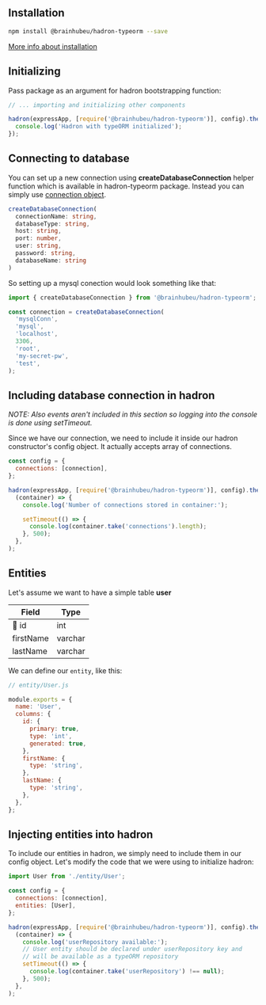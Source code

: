## Installation

```bash
npm install @brainhubeu/hadron-typeorm --save
```

[More info about installation](/core/#installation)

## Initializing

Pass package as an argument for hadron bootstrapping function:

```javascript
// ... importing and initializing other components

hadron(expressApp, [require('@brainhubeu/hadron-typeorm')], config).then(() => {
  console.log('Hadron with typeORM initialized');
});
```

## Connecting to database

You can set up a new connection using **createDatabaseConnection** helper function which is available in hadron-typeorm package. Instead you can simply use [connection object](https://github.com/typeorm/typeorm/blob/master/docs/connection.md#creating-a-new-connection).

```typescript
createDatabaseConnection(
  connectionName: string,
  databaseType: string,
  host: string,
  port: number,
  user: string,
  password: string,
  databaseName: string
)
```

So setting up a mysql conection would look something like that:

```javascript
import { createDatabaseConnection } from '@brainhubeu/hadron-typeorm';

const connection = createDatabaseConnection(
  'mysqlConn',
  'mysql',
  'localhost',
  3306,
  'root',
  'my-secret-pw',
  'test',
);
```

## Including database connection in hadron

_NOTE: Also events aren't included in this section so logging into the console is done using setTimeout._

Since we have our connection, we need to include it inside our hadron constructor's config object. It actually accepts array of connections.

```javascript
const config = {
  connections: [connection],
};

hadron(expressApp, [require('@brainhubeu/hadron-typeorm')], config).then(
  (container) => {
    console.log('Number of connections stored in container:');

    setTimeout(() => {
      console.log(container.take('connections').length);
    }, 500);
  },
);
```

## Entities

Let's assume we want to have a simple table **user**

| Field     | Type    |
| --------- | ------- |
| 🔑 id     | int     |
| firstName | varchar |
| lastName  | varchar |

We can define our `entity`, like this:

```javascript
// entity/User.js

module.exports = {
  name: 'User',
  columns: {
    id: {
      primary: true,
      type: 'int',
      generated: true,
    },
    firstName: {
      type: 'string',
    },
    lastName: {
      type: 'string',
    },
  },
};
```

## Injecting entities into hadron

To include our entities in hadron, we simply need to include them in our config object.
Let's modify the code that we were using to initialize hadron:

```javascript
import User from './entity/User';

const config = {
  connections: [connection],
  entities: [User],
};

hadron(expressApp, [require('@brainhubeu/hadron-typeorm')], config).then(
  (container) => {
    console.log('userRepository available:');
    // User entity should be declared under userRepository key and
    // will be available as a typeORM repository
    setTimeout(() => {
      console.log(container.take('userRepository') !== null);
    }, 500);
  },
);
```
